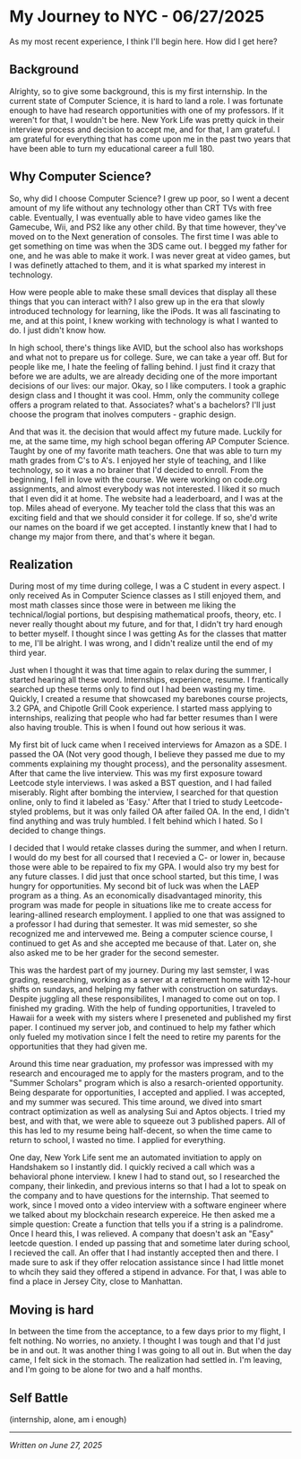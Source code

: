 # My Journey to NYC - 06/27/2025

As my most recent experience, I think I'll begin here. How did I get here?

## Background

Alrighty, so to give some background, this is my first internship. In the current state of Computer Science, it is hard to land a role. I was fortunate enough to have had research opportunities with one of my professors. If it weren't for that, I wouldn't be here. New York Life was pretty quick in their interview process and decision to accept me, and for that, I am grateful. I am grateful for everything that has come upon me in the past two years that have been able to turn my educational career a full 180.

## Why Computer Science?

So, why did I choose Computer Science? I grew up poor, so I went a decent amount of my life without any technology other than CRT TVs with free cable. Eventually, I was eventually able to have video games like the Gamecube, Wii, and PS2 like any other child. By that time however, they've moved on to the Next generation of consoles. The first time I was able to get something on time was when the 3DS came out. I begged my father for one, and he was able to make it work. I was never great at video games, but I was definetly attached to them, and it is what sparked my interest in technology. 

How were people able to make these small devices that display all these things that you can interact with? I also grew up in the era that slowly introduced technology for learning, like the iPods. It was all fascinating to me, and at this point, I knew working with technology is what I wanted to do. I just didn't know how.

In high school, there's things like AVID, but the school also has workshops and what not to prepare us for college. Sure, we can take a year off. But for people like me, I hate the feeling of falling behind. I just find it crazy that before we are adults, we are already deciding one of the more important decisions of our lives: our major. Okay, so I like computers. I took a graphic design class and I thought it was cool. Hmm, only the community college offers a program related to that. Associates? what's a bachelors? I'll just choose the program that inolves computers - graphic design.

And that was it. the decision that would affect my future made. Luckily for me, at the same time, my high school began offering AP Computer Science. Taught by one of my favorite math teachers. One that was able to turn my math grades from C's to A's. I enjoyed her style of teaching, and I like technology, so it was a no brainer that I'd decided to enroll. From the beginning, I fell in love with the course. We were working on code.org assignments, and almost everybody was not interested. I liked it so much that I even did it at home. The website had a leaderboard, and I was at the top. Miles ahead of everyone. My teacher told the class that this was an exciting field and that we should consider it for college. If so, she'd write our names on the board if we get accepted. I instantly knew that I had to change my major from there, and that's where it began. 
 
## Realization

During most of my time during college, I was a C student in every aspect. I only received As in Computer Science classes as I still enjoyed them, and most math classes since those were in between me liking the technical/logial portions, but despising mathematical proofs, theory, etc. I never really thought about my future, and for that, I didn't try hard enough to better myself. I thought since I was getting As for the classes that matter to me, I'll be alright. I was wrong, and I didn't realize until the end of my third year. 

Just when I thought it was that time again to relax during the summer, I started hearing all these word. Internships, experience, resume. I frantically searched up these terms only to find out I had been wasting my time. Quickly, I created a resume that showcased my barebones course projects, 3.2 GPA, and Chipotle Grill Cook experience. I started mass applying to internships, realizing that people who had far better resumes than I were also having trouble. This is when I found out how serious it was. 

My first bit of luck came when I received interviews for Amazon as a SDE. I passed the OA (Not very good though, I believe they passed me due to my comments explaining my thought process), and the personality assesment. After that came the live interview. This was my first exposure toward Leetcode style interviews. I was asked a BST question, and I had failed miserably. Right after bombing the interview, I searched for that question online, only to find it labeled as 'Easy.' After that I tried to study Leetcode-styled problems, but it was only failed OA after failed OA. In the end, I didn't find anything and was truly humbled. I felt behind which I hated. So I decided to change things.

I decided that I would retake classes during the summer, and when I return. I would do my best for all coursed that I recevied a C- or lower in, because those were able to be repaired to fix my GPA. I would also try my best for any future classes. I did just that once school started, but this time, I was hungry for opportunities. My second bit of luck was when the LAEP program as a thing. As an economically disadvantaged minority, this program was made for people in situations like me to create access for learing-allined research employment. I applied to one that was assigned to a professor I had during that semester. It was mid semester, so she recognized me and intervewed me. Being a computer science course, I continued to get As and she accepted me because of that. Later on, she also asked me to be her grader for the second semester.

This was the hardest part of my journey. During my last semster, I was grading, researching, working as a server at a retirement home with 12-hour shifts on sundays, and helping my father with construction on saturdays. Despite juggling all these responsibilites, I managed to come out on top. I finished my grading. With the help of funding opportunities, I traveled to Hawaii for a week with my sisters where I preseneted and published my first paper. I continued my server job, and continued to help my father which only fueled my motivation since I felt the need to retire my parents for the opportunities that they had given me.

Around this time near graduation, my professor was impressed with my research and encouraged me to apply for the masters program, and to the "Summer Scholars" program which is also a resarch-oriented opportunity. Being desparate for opportunities, I accepted and applied. I was accepted, and my summer was secured. This time around, we dived into smart contract optimization as well as analysing Sui and Aptos objects. I tried my best, and with that, we were able to squeeze out 3 published papers. All of this has led to my resume being half-decent, so when the time came to return to school, I wasted no time. I applied for everything. 

One day, New York Life sent me an automated invitiation to apply on Handshakem so I instantly did. I quickly recived a call which was a behavioral phone interview. I knew I had to stand out, so I researched the company, their linkedin, and previous interns so that I had a lot to speak on the company and to have questions for the internship. That seemed to work, since I moved onto a video interview with a software engineer where we talked about my blockchain research expereice. He then asked me a simple question: Create a function that tells you if a string is a palindrome. Once I heard this, I was relieved. A company that doesn't ask an "Easy" leetcde question. I ended up passing that and sometime later during school, I recieved the call. An offer that I had instantly accepted then and there. I made sure to ask if they offer relocation assistance since I had little monet to whcih they said they offered a stipend in advance. For that, I was able to find a place in Jersey City, close to Manhattan.

## Moving is hard

In between the time from the acceptance, to a few days prior to my flight, I felt nothing. No worries, no anxiety. I thought I was tough and that I'd just be in and out. It was another thing I was going to all out in. But when the day came, I felt sick in the stomach. The realization had settled in. I'm leaving, and I'm going to be alone for two and a half months.

## Self Battle

(internship, alone, am i enough)

---

*Written on June 27, 2025*
